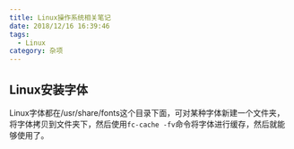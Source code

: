 ```yaml
---
title: Linux操作系统相关笔记
date: 2018/12/16 16:39:46
tags:
  - Linux
category: 杂项
---
```


## Linux安装字体
Linux字体都在/usr/share/fonts这个目录下面，可对某种字体新建一个文件夹，将字体拷贝到文件夹下，然后使用`fc-cache -fv`命令将字体进行缓存，然后就能够使用了。
